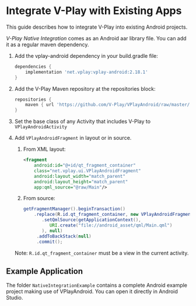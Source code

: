 # Integrate V-Play with Existing Apps

This guide describes how to integrate V-Play into existing Android projects.

*V-Play Native Integration* comes as an Android aar library file.
You can add it as a regular maven dependency.

1. Add the vplay-android dependency in your build.gradle file:

	```groovy
	dependencies {
		implementation 'net.vplay:vplay-android:2.18.1'
	}
	```

2. Add the V-Play Maven repository at the repositories block:

	```groovy 
	repositories {
        maven { url 'https://github.com/V-Play/VPlayAndroid/raw/master/maven/' }
	}
	```

3. Set the base class of any Activity that includes V-Play to `VPlayAndroidActivity`

4. Add `VPlayAndroidFragment` in layout or in source.
	1. From XML layout:
	
		```xml
		<fragment
		    android:id="@+id/qt_fragment_container"
		    class="net.vplay.ui.VPlayAndroidFragment"
		    android:layout_width="match_parent"
		    android:layout_height="match_parent"
		    app:qml_source="@raw/Main"/>
		```
	
	2. From source:

		```java
		getFragmentManager().beginTransaction()
		    .replace(R.id.qt_fragment_container, new VPlayAndroidFragment()
		       .setQmlSource(getApplicationContext(),
		          URI.create("file://android_asset/qml/Main.qml")
		       ), null)
		     .addToBackStack(null)
		     .commit();
		```

	Note: `R.id.qt_fragment_container` must be a view in the current activity.

## Example Application

The folder `NativeIntegrationExample` contains a complete Android example project
making use of VPlayAndroid.
You can open it directly in Android Studio.
	